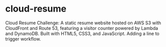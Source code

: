 # cloud-resume
Cloud Resume Challenge: A static resume website hosted on AWS S3 with CloudFront and Route 53, featuring a visitor counter powered by Lambda and DynamoDB. Built with HTML5, CSS3, and JavaScript.
Adding a line to trigger workflow.
